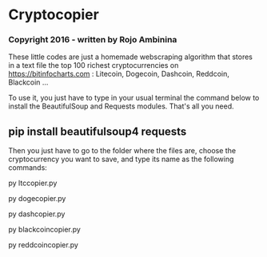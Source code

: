 # Cryptocopier
### Copyright 2016 - written by Rojo Ambinina

These little codes are just a homemade webscraping algorithm that stores in a text file the top 100 richest cryptocurrencies on https://bitinfocharts.com : Litecoin, Dogecoin, Dashcoin, Reddcoin, Blackcoin ...

To use it, you just have to type in your usual terminal the command below to install the BeautifulSoup and Requests modules. That's all you need.

## pip install beautifulsoup4 requests

Then you just have to go to the folder where the files are, choose the cryptocurrency you want to save, and type its name as the following commands:

py ltccopier.py

py dogecopier.py

py dashcopier.py

py blackcoincopier.py

py reddcoincopier.py
